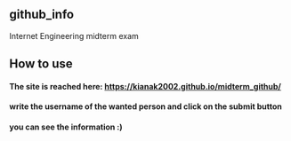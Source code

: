 ## github_info
Internet Engineering midterm exam

## How to use
#### The site is reached here: https://kianak2002.github.io/midterm_github/
#### write the username of the wanted person and click on the submit button
#### you can see the information :)
